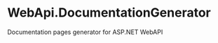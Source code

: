 WebApi.DocumentationGenerator
=============================

Documentation pages generator for ASP.NET WebAPI